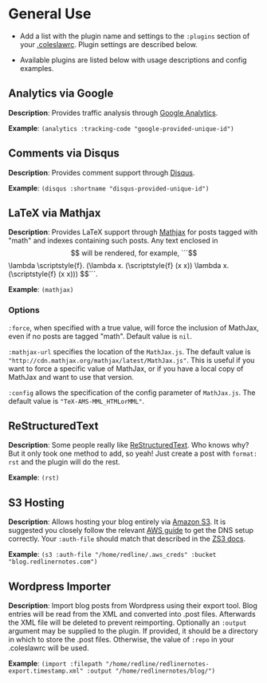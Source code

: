 # General Use

* Add a list with the plugin name and settings to the ```:plugins``` section of your [.coleslawrc](http://github.com/redline6561/coleslaw/blob/master/examples/single-site.coleslawrc). Plugin settings are described below.

* Available plugins are listed below with usage descriptions and config examples.

## Analytics via Google

**Description**: Provides traffic analysis through [Google Analytics](http://www.google.com/analytics/).

**Example**: ```(analytics :tracking-code "google-provided-unique-id")```

## Comments via Disqus

**Description**: Provides comment support through [Disqus](http://www.disqus.com/).

**Example**: ```(disqus :shortname "disqus-provided-unique-id")```

## LaTeX via Mathjax

**Description**: Provides LaTeX support through [Mathjax](http://www.mathjax.org/) for posts tagged with "math" and indexes containing such posts. Any text enclosed in $$ will be rendered, for example, ```$$ \lambda \scriptstyle{f}. (\lambda x. (\scriptstyle{f} (x x)) \lambda x. (\scriptstyle{f} (x x))) $$```.

**Example**: ```(mathjax)```

### Options

`:force`, when specified with a true value, will force the inclusion of MathJax, even if no posts are tagged "math".  Default value is `nil`.

`:mathjax-url` specifies the location of the `MathJax.js`.  The default value is `"http://cdn.mathjax.org/mathjax/latest/MathJax.js"`.  This is useful if you want to force a specific value of MathJax, or if you have a local copy of MathJax and want to use that version.

`:config` allows the specification of the config parameter of `MathJax.js`.  The default value is `"TeX-AMS-MML_HTMLorMML"`.  

## ReStructuredText

**Description**: Some people really like [ReStructuredText](http://docutils.sourceforge.net/rst.html). Who knows why? But it only took one method to add, so yeah! Just create a post with ```format: rst``` and the plugin will do the rest.

**Example**: ```(rst)```

## S3 Hosting

**Description**: Allows hosting your blog entirely via [Amazon S3](http://aws.amazon.com/s3/). It is suggested you closely follow the relevant [AWS guide](http://docs.aws.amazon.com/AmazonS3/latest/dev/website-hosting-custom-domain-walkthrough.html) to get the DNS setup correctly. Your ```:auth-file``` should match that described in the [ZS3 docs](http://www.xach.com/lisp/zs3/#file-credentials).

**Example**: ```(s3 :auth-file "/home/redline/.aws_creds" :bucket "blog.redlinernotes.com")```

## Wordpress Importer

**Description**: Import blog posts from Wordpress using their export tool. Blog entries will be read from the XML and converted into .post files. Afterwards the XML file will be deleted to prevent reimporting. Optionally an ```:output``` argument may be supplied to the plugin. If provided, it should be a directory in which to store the .post files. Otherwise, the value of ```:repo``` in your .coleslawrc will be used.

**Example**: ```(import :filepath "/home/redline/redlinernotes-export.timestamp.xml" :output "/home/redlinernotes/blog/")```
